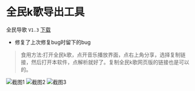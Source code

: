 # 全民k歌导出工具

全民导歌 `V1.3`  [下载](https://github.com/zaxtyson/qmkg/raw/master/files/全民导歌_1.2.apk)

* 修复了上次修复bug时留下的bug

> 食用方法:打开全民k歌，点开音乐播放界面，点右上角分享，选择复制链接，然后打开本软件，点解析就好了。复制全民k歌网页版的链接也是可以的。

![截图1](https://github.com/zaxtyson/qmkg/raw/master/files/1.jpg)
![截图2](https://github.com/zaxtyson/qmkg/raw/master/files/2.jpg)
![截图3](https://github.com/zaxtyson/qmkg/raw/master/files/3.jpg)
